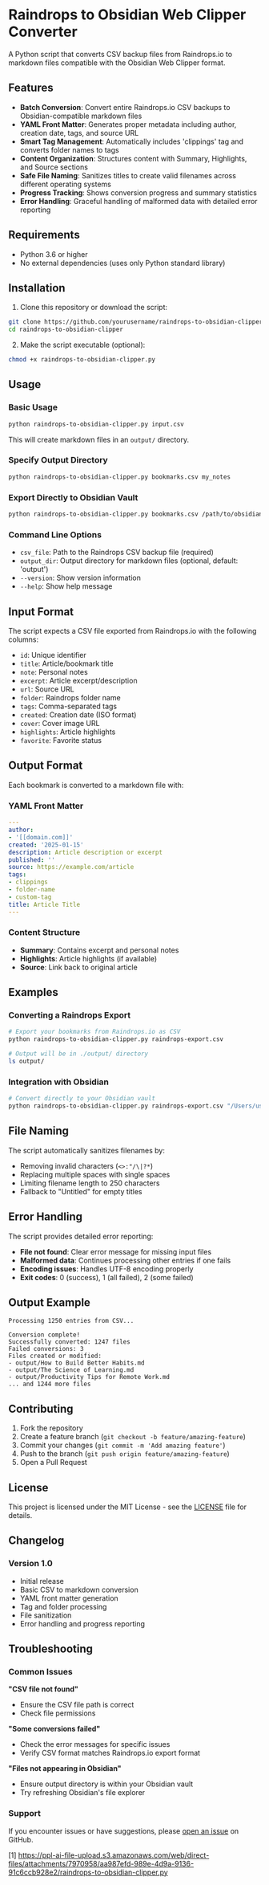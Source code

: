 # Raindrops to Obsidian Web Clipper Converter

A Python script that converts CSV backup files from Raindrops.io to markdown files compatible with the Obsidian Web Clipper format.

## Features

- **Batch Conversion**: Convert entire Raindrops.io CSV backups to Obsidian-compatible markdown files
- **YAML Front Matter**: Generates proper metadata including author, creation date, tags, and source URL
- **Smart Tag Management**: Automatically includes 'clippings' tag and converts folder names to tags
- **Content Organization**: Structures content with Summary, Highlights, and Source sections
- **Safe File Naming**: Sanitizes titles to create valid filenames across different operating systems
- **Progress Tracking**: Shows conversion progress and summary statistics
- **Error Handling**: Graceful handling of malformed data with detailed error reporting

## Requirements

- Python 3.6 or higher
- No external dependencies (uses only Python standard library)

## Installation

1. Clone this repository or download the script:
```bash
git clone https://github.com/yourusername/raindrops-to-obsidian-clipper.git
cd raindrops-to-obsidian-clipper
```

2. Make the script executable (optional):
```bash
chmod +x raindrops-to-obsidian-clipper.py
```

## Usage

### Basic Usage

```bash
python raindrops-to-obsidian-clipper.py input.csv
```

This will create markdown files in an `output/` directory.

### Specify Output Directory

```bash
python raindrops-to-obsidian-clipper.py bookmarks.csv my_notes
```

### Export Directly to Obsidian Vault

```bash
python raindrops-to-obsidian-clipper.py bookmarks.csv /path/to/obsidian/vault
```

### Command Line Options

- `csv_file`: Path to the Raindrops CSV backup file (required)
- `output_dir`: Output directory for markdown files (optional, default: 'output')
- `--version`: Show version information
- `--help`: Show help message

## Input Format

The script expects a CSV file exported from Raindrops.io with the following columns:
- `id`: Unique identifier
- `title`: Article/bookmark title
- `note`: Personal notes
- `excerpt`: Article excerpt/description
- `url`: Source URL
- `folder`: Raindrops folder name
- `tags`: Comma-separated tags
- `created`: Creation date (ISO format)
- `cover`: Cover image URL
- `highlights`: Article highlights
- `favorite`: Favorite status

## Output Format

Each bookmark is converted to a markdown file with:

### YAML Front Matter
```yaml
---
author:
- '[[domain.com]]'
created: '2025-01-15'
description: Article description or excerpt
published: ''
source: https://example.com/article
tags:
- clippings
- folder-name
- custom-tag
title: Article Title
---
```

### Content Structure
- **Summary**: Contains excerpt and personal notes
- **Highlights**: Article highlights (if available)
- **Source**: Link back to original article

## Examples

### Converting a Raindrops Export
```bash
# Export your bookmarks from Raindrops.io as CSV
python raindrops-to-obsidian-clipper.py raindrops-export.csv

# Output will be in ./output/ directory
ls output/
```

### Integration with Obsidian
```bash
# Convert directly to your Obsidian vault
python raindrops-to-obsidian-clipper.py raindrops-export.csv "/Users/username/Documents/MyVault/Web Clips"
```

## File Naming

The script automatically sanitizes filenames by:
- Removing invalid characters (`<>:"/\|?*`)
- Replacing multiple spaces with single spaces
- Limiting filename length to 250 characters
- Fallback to "Untitled" for empty titles

## Error Handling

The script provides detailed error reporting:
- **File not found**: Clear error message for missing input files
- **Malformed data**: Continues processing other entries if one fails
- **Encoding issues**: Handles UTF-8 encoding properly
- **Exit codes**: 0 (success), 1 (all failed), 2 (some failed)

## Output Example

```
Processing 1250 entries from CSV...

Conversion complete!
Successfully converted: 1247 files
Failed conversions: 3
Files created or modified:
- output/How to Build Better Habits.md
- output/The Science of Learning.md
- output/Productivity Tips for Remote Work.md
... and 1244 more files
```

## Contributing

1. Fork the repository
2. Create a feature branch (`git checkout -b feature/amazing-feature`)
3. Commit your changes (`git commit -m 'Add amazing feature'`)
4. Push to the branch (`git push origin feature/amazing-feature`)
5. Open a Pull Request

## License

This project is licensed under the MIT License - see the [LICENSE](LICENSE) file for details.

## Changelog

### Version 1.0
- Initial release
- Basic CSV to markdown conversion
- YAML front matter generation
- Tag and folder processing
- File sanitization
- Error handling and progress reporting

## Troubleshooting

### Common Issues

**"CSV file not found"**
- Ensure the CSV file path is correct
- Check file permissions

**"Some conversions failed"**
- Check the error messages for specific issues
- Verify CSV format matches Raindrops.io export format

**"Files not appearing in Obsidian"**
- Ensure output directory is within your Obsidian vault
- Try refreshing Obsidian's file explorer

### Support

If you encounter issues or have suggestions, please [open an issue](https://github.com/yourusername/raindrops-to-obsidian-clipper/issues) on GitHub.

[1] https://ppl-ai-file-upload.s3.amazonaws.com/web/direct-files/attachments/7970958/aa987efd-989e-4d9a-9136-91c6ccb928e2/raindrops-to-obsidian-clipper.py
